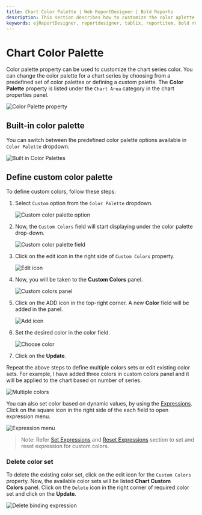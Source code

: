 ```yaml
---
title: Chart Color Palette | Web ReportDesigner | Bold Reports
description: This section describes how to customize the color aplette in Chart Report Item with the Bold Report Designer
keywords: ejReportDesigner, reportdesigner, tablix, reportitem, bold reports, documentation, help, ej, user guide, demo, samples, bold reports, bold reporting
---
```


# Chart Color Palette

Color palette property can be used to customize the chart series color. You can change the color palette for a chart series by choosing from a predefined set of color palettes or defining a custom palette. The **Color Palette** property is listed under the `Chart Area` category in the chart properties panel.

![Color Palette property](/static/assets/on-premise/images/report-designer/report-items/chart/color-palette/color-palette-property.png)

## Built-in color palette

You can switch between the predefined color palette options available in `Color Palette` dropdown.

![Built in Color Palettes](/static/assets/on-premise/images/report-designer/report-items/chart/color-palette/built-in-color-palette.png)

## Define custom color palette

To define custom colors, follow these steps:

1. Select `Custom` option from the `Color Palette` dropdown.

    ![Custom color palette option](/static/assets/on-premise/images/report-designer/report-items/chart/color-palette/custom-option.png)

2. Now, the `Custom Colors` field will start displaying under the color palette drop-down.

    ![Custom color palette field](/static/assets/on-premise/images/report-designer/report-items/chart/color-palette/custom-colors-field.png)

3. Click on the edit icon in the right side of `Custom Colors` property.

    ![Edit icon](/static/assets/on-premise/images/report-designer/report-items/chart/color-palette/edit-icon.png)

4. Now, you will be taken to the **Custom Colors** panel.

    ![Custom colors panel](/static/assets/on-premise/images/report-designer/report-items/chart/color-palette/custom-colors-panel.png)

5. Click on the ADD icon in the top-right corner. A new **Color** field will be added in the panel.

    ![Add icon](/static/assets/on-premise/images/report-designer/report-items/chart/color-palette/add-icon.png)

6. Set the desired color in the color field.

    ![Choose color](/static/assets/on-premise/images/report-designer/report-items/chart/color-palette/choose-color.png)

7. Click on the **Update**.

Repeat the above steps to define multiple colors sets or edit existing color sets. For example, I have added three colors in custom colors panel and it will be applied to the chart based on number of series.

![Multiple colors](/static/assets/on-premise/images/report-designer/report-items/chart/color-palette/multiple-colors.png)

You can also set color based on dynamic values, by using the [Expressions](./../../../compose-report/expressions/). Click on the square icon in the right side of the each field to open expression menu.

![Expression menu](/static/assets/on-premise/images/report-designer/report-items/chart/color-palette/expression-menu.png)

> Note: Refer [Set Expressions](./../../../compose-report/properties-panel/#set-expression) and [Reset Expressions](./../../../compose-report/properties-panel/#reset-expression) section to set and reset expression for custom colors.

### Delete color set

To delete the existing color set, click on the edit icon for the `Custom Colors` property. Now, the available color sets will be listed **Chart Custom Colors** panel. Click on the `Delete` icon in the right corner of required color set and click on the **Update**.

![Delete binding expression](/static/assets/on-premise/images/report-designer/report-items/chart/color-palette/delete-custom-colors.png)